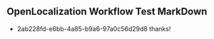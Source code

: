 ## OpenLocalization Workflow Test MarkDown
* 2ab228fd-e6bb-4a85-b9a6-97a0c56d29d8 thanks!

<!--HONumber=Jul16_HO4-->


